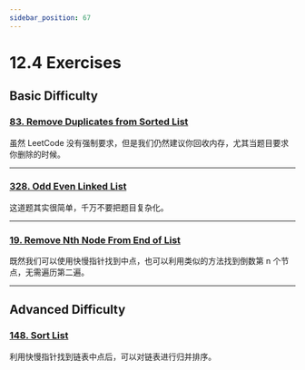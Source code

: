 ```yaml
---
sidebar_position: 67
---
```


# 12.4 Exercises

## Basic Difficulty

### [83. Remove Duplicates from Sorted List](https://leetcode.com/problems/remove-duplicates-from-sorted-list/)

虽然 LeetCode 没有强制要求，但是我们仍然建议你回收内存，尤其当题目要求你删除的时候。

---

### [328. Odd Even Linked List](https://leetcode.com/problems/odd-even-linked-list/)

这道题其实很简单，千万不要把题目复杂化。

---

### [19. Remove Nth Node From End of List](https://leetcode.com/problems/remove-nth-node-from-end-of-list/)

既然我们可以使用快慢指针找到中点，也可以利用类似的方法找到倒数第 n 个节点，无需遍历第二遍。

---

## Advanced Difficulty

### [148. Sort List](https://leetcode.com/problems/sort-list/)

利用快慢指针找到链表中点后，可以对链表进行归并排序。